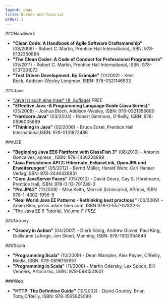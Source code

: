 ```yaml
---
layout: page
title: Bücher und Tutorial
order: 3
---
```

###Handwerk
* **"Clean Code: A Handbook of Agile Software Craftsmanship"** (08/2008) - Robert C. Martin, Prentice Hall International, ISBN: 978-0132350884
* **"The Clean Coder: A Code of Conduct for Professional Programmers"** (05/2011) - Robert C. Martin, Prentice Hall International, ISBN: 978-0137081073
* **"Test Driven Development. By Example"** (11/2002) - Kent Beck, Addison-Wesley Longman, ISBN: 978-0321146533

###Java
* ["Java ist auch eine Insel" (8. Auflage)](http://openbook.galileocomputing.de/javainsel8/) *FREE*
* **"Effective Java -A Programming Language Guide (Java Series)"** (05/2008) - Joshua Bloch, Addison-Wesley, ISBN: 978-0321356680
* **"Hardcore Java"** (03/2004) - Robert Simmons, O'Reilly, ISBN: 978-0596005689
* **"Thinking in Java"** (02/2006) - Bruce Eckel, Prentice Hall International,ISBN: 978-0131872486

###JEE

* **"Beginning Java EE6 Plattform with GlassFish 3"** (08/2010) - Antonio Goncalves, apress , ISBN: 978-1430228899
* **"Java Persistence API 2: Hibernate, EclipseLink, OpenJPA und Erweiterungen"** (05/2012) - Bernd Müller, Harald Wehr, Carl Hanser Verlag,ISBN: 978-3446426931
* **"Core JavaServer Faces"** (05/2010) - David Geary, Cay S. Horstmann, Prentice Hall, ISBN: 978-0-13-701289-3
* **"Pro JPA2"** (11/2009) - Mike Keith, Merrick Schincariol, APress, ISBN 978-1-4302-1956-9
* **"Real World Java EE Patterns - Rethinking best practices"** (06/2009) - Adam Bien, press.adam-bien.com, ISBN 978-0-557-07832-5
* ["The Java EE 6 Tutorial, Volume I"](http://java.sun.com/javaee/6/docs/tutorial/doc/) *FREE*

###Groovy
* **"Groovy in Action"** (04/2007) - Dierk König, Andrew Glover, Paul King, Guillaume Laforge, Jon Skeet, Manning, ISBN: 978-1932394849

###Scala
* **"Programming Scala"** (10/2009) - Dean Wampler, Alex Payne, O'Reilly, Media, ISBN: 978-0596155957
* **"Programming in Scala"** (11/2008) - Martin Odersky, Lex Spoon, Bill Venners, Artima Inc, ISBN: 978-0981531601

###Web
* **"HTTP: The Definitive Guide"** (10/2002) - David Gourley, Brian Totty,O'Reilly, ISBN: 978-1565925090

